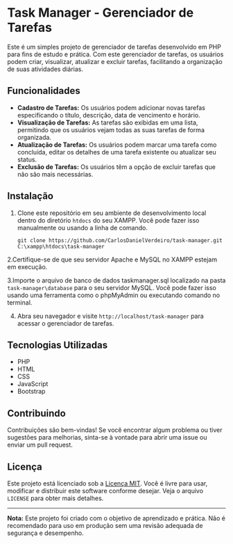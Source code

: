 # Task Manager - Gerenciador de Tarefas

Este é um simples projeto de gerenciador de tarefas desenvolvido em PHP para fins de estudo e prática. Com este gerenciador de tarefas, os usuários podem criar, visualizar, atualizar e excluir tarefas, facilitando a organização de suas atividades diárias.

## Funcionalidades

- **Cadastro de Tarefas:** Os usuários podem adicionar novas tarefas especificando o título, descrição, data de vencimento e horário.
- **Visualização de Tarefas:** As tarefas são exibidas em uma lista, permitindo que os usuários vejam todas as suas tarefas de forma organizada.
- **Atualização de Tarefas:** Os usuários podem marcar uma tarefa como concluída, editar os detalhes de uma tarefa existente ou atualizar seu status.
- **Exclusão de Tarefas:** Os usuários têm a opção de excluir tarefas que não são mais necessárias.

## Instalação

1. Clone este repositório em seu ambiente de desenvolvimento local dentro do diretório `htdocs` do seu XAMPP. Você pode fazer isso manualmente ou usando a linha de comando.
   ```
   git clone https://github.com/CarlosDanielVerdeiro/task-manager.git C:\xampp\htdocs\task-manager
   ```

2.Certifique-se de que seu servidor Apache e MySQL no XAMPP estejam em execução.

3.Importe o arquivo de banco de dados taskmanager.sql localizado na pasta `task-manager\database` para o seu servidor MySQL. Você pode fazer isso usando uma ferramenta como o phpMyAdmin ou executando comando no terminal.

4. Abra seu navegador e visite `http://localhost/task-manager` para acessar o gerenciador de tarefas.

## Tecnologias Utilizadas

- PHP
- HTML
- CSS
- JavaScript
- Bootstrap

## Contribuindo

Contribuições são bem-vindas! Se você encontrar algum problema ou tiver sugestões para melhorias, sinta-se à vontade para abrir uma issue ou enviar um pull request.

## Licença

Este projeto está licenciado sob a [Licença MIT](https://opensource.org/licenses/MIT). Você é livre para usar, modificar e distribuir este software conforme desejar. Veja o arquivo `LICENSE` para obter mais detalhes.

---

**Nota:** Este projeto foi criado com o objetivo de aprendizado e prática. Não é recomendado para uso em produção sem uma revisão adequada de segurança e desempenho.
